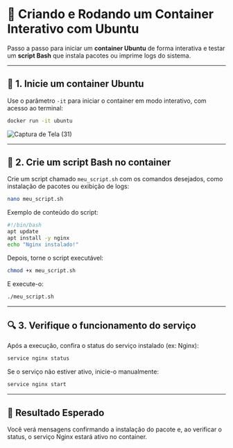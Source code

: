 # 🚀 Criando e Rodando um Container Interativo com Ubuntu

Passo a passo para iniciar um **container Ubuntu** de forma interativa e testar um **script Bash** que instala pacotes ou imprime logs do sistema.

---

## 🐳 1. Inicie um container Ubuntu

Use o parâmetro `-it` para iniciar o container em modo interativo, com acesso ao terminal:

```bash
docker run -it ubuntu
```
![Captura de Tela (31)](https://github.com/user-attachments/assets/2fe5c696-57c1-4fe7-b60f-1caf5a698d16)

---

## 📝 2. Crie um script Bash no container

Crie um script chamado `meu_script.sh` com os comandos desejados, como instalação de pacotes ou exibição de logs:

```bash
nano meu_script.sh
```

Exemplo de conteúdo do script:

```bash
#!/bin/bash
apt update
apt install -y nginx
echo "Nginx instalado!"
```

Depois, torne o script executável:

```bash
chmod +x meu_script.sh
```

E execute-o:

```bash
./meu_script.sh
```

---

## 🔍 3. Verifique o funcionamento do serviço

Após a execução, confira o status do serviço instalado (ex: Nginx):

```bash
service nginx status
```

Se o serviço não estiver ativo, inicie-o manualmente:

```bash
service nginx start
```

---

## 📸 Resultado Esperado

Você verá mensagens confirmando a instalação do pacote e, ao verificar o status, o serviço Nginx estará ativo no container.

